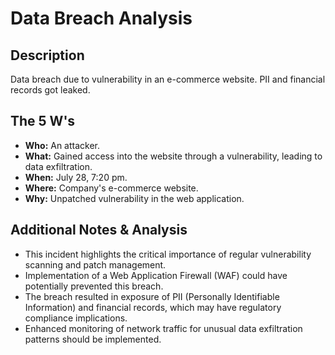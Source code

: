 # Data Breach Analysis

## Description
Data breach due to vulnerability in an e-commerce website. PII and financial records got leaked.

## The 5 W's
*   **Who:** An attacker.
*   **What:** Gained access into the website through a vulnerability, leading to data exfiltration.
*   **When:** July 28, 7:20 pm.
*   **Where:** Company's e-commerce website.
*   **Why:** Unpatched vulnerability in the web application.

## Additional Notes & Analysis
*   This incident highlights the critical importance of regular vulnerability scanning and patch management.
*   Implementation of a Web Application Firewall (WAF) could have potentially prevented this breach.
*   The breach resulted in exposure of PII (Personally Identifiable Information) and financial records, which may have regulatory compliance implications.
*   Enhanced monitoring of network traffic for unusual data exfiltration patterns should be implemented.
